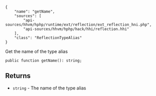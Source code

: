 ``` yamlmeta
{
    "name": "getName",
    "sources": [
        "api-sources/hhvm/hphp/runtime/ext/reflection/ext_reflection_hni.php",
        "api-sources/hhvm/hphp/hack/hhi/reflection.hhi"
    ],
    "class": "ReflectionTypeAlias"
}
```




Get the name of the type alias




``` Hack
public function getName(): string;
```




## Returns




+ ` string ` - The name of the type alias
<!-- HHAPIDOC -->
